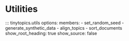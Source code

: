 # Utilities

::: tinytopics.utils
    options:
      members:
        - set_random_seed
        - generate_synthetic_data
        - align_topics
        - sort_documents
      show_root_heading: true
      show_source: false
